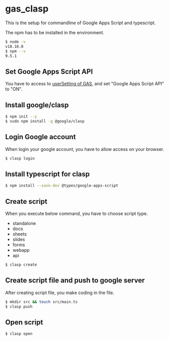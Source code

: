 # gas_clasp

This is the setup for commandline of Google Apps Script and typescript.

The npm has to be installed in the environment.

```bash
$ node -v
v18.16.0
$ npm --v
9.5.1
```

## Set Google Apps Script API

You have to access to [userSetting of GAS](https://script.google.com/home/usersettings), and set "Google Apps Script API" to "ON".

## Install google/clasp

```bash
$ npm init --y
$ sudo npm install -g @google/clasp
```

## Login Google account

When login your google account, you have to allow access on your browser.

```bash
$ clasp login
```

## Install typescript for clasp

```bash
$ npm install --save-dev @types/google-apps-script
```

## Create script

When you execute below command, you have to choose script type.

- standalone
- docs
- sheets
- slides
- forms
- webapp
- api

```bash
$ clasp create
```

## Create script file and push to google server

After creating script file, you make coding in the file.

```bash
$ mkdir src && touch src/main.ts
$ clasp push
```

## Open script

```bash
$ clasp open
```
